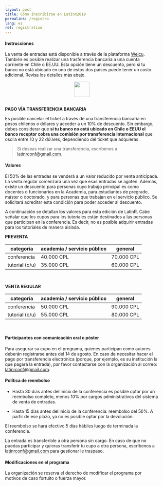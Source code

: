 ```yaml
---
layout: post
title: Cómo inscribirse en LatinR2019
permalink: /registro
lang: es
ref: registration
---
```


#### Instrucciones

La venta de entradas está disponible a través de la plataforma [Welcu](https://welcu.com/latinr/latinr2019). También es posible realizar una trasferencia bancaria a una cuenta corriente en Chile o EE.UU. Esta opción tiene un descuento, pero si tu banco no está ubicado en uno de estos dos países puede tener un costo adicional. Revisa los detalles más abajo. 

<div id="welcu_embed_sale_3278033010" class="welcu_embed">
<center><img src="https://assets.welcu.com/images/loading.gif" width="50" height="50"></center>
</div>
<script type="text/javascript" charset="utf-8">
(function() {
  var embed = document.createElement('script'); embed.type = 'text/javascript'; embed.async = true;
  embed.src = "https://welcu.com/latinr/latinr2019/sales/a7cfca09.embed?currency_id=clp&locale=es";
  var s = document.getElementsByTagName('script')[0]; s.parentNode.insertBefore(embed, s);
  })();
  </script>
<br/>

**PAGO VÍA TRANSFERENCIA BANCARIA**

Es posible cancelar el ticket a través de una transferencia bancaria en pesos chilenos o dólares y acceder a un 10% de descuento. Sin embargo, debes considerar que **si tu banco no está ubicado en Chile o EEUU el banco receptor cobra una comisión por transferencia internacional** que oscila entre 10 y 22 dólares, dependiendo del ticket que adquieras.  

> Si deseas realizar una transferencia, escríbenos a latinrconf@gmail.com. 

#### Valores

El 50% de las entradas se venderá a un valor reducido por venta anticipada. La venta regular comenzará una vez que esas entradas se agoten. Además, existe un descuento para personas cuyo trabajo principal es como docentes o funcionarios en la Academia, para estudiantes de pregrado, máster o doctorado, y para personas que trabajan en el servicio público. Se solicitará acreditar esta condición para poder acceder al descuento.

A continuación se detallan los valores para esta edición de LatinR. Cabe señalar que los cupos para los tutoriales están destinados a las personas que participan en la conferencia. Es decir, no es posible adquirir entradas para los tutoriales de manera aislada.


**PREVENTA**

<table class="table-price">
<thead><tr class="tableizer-firstrow"><th> categoría </th><th> academia / servicio público </th><th> general </th></tr></thead><tbody>
 <tr><td> conferencia </td><td> 40.000 CPL </td><td> 70.000 CPL </td></tr>
 <tr><td> tutorial (c/u)  </td><td> 35.000 CPL </td><td>60.000 CPL </td></tr>
</tbody></table>
<br>


**VENTA REGULAR**

<table class="table-price">
<thead><tr class="tableizer-firstrow"><th> categoría </th><th> academia / servicio público </th><th> general </th></tr></thead><tbody>
 <tr><td> conferencia </td><td> 50.000 CPL </td><td> 90.000 CPL </td></tr>
 <tr><td> tutorial (c/u)  </td><td> 55.000 CPL </td><td> 80.000 CPL </td></tr>
</tbody></table>
<br>


#### Participantes con comunicación oral o póster

Para asegurar su cupo en el programa, quienes participan como autores deberán registrarse antes del 14 de agosto. En caso de necesitar hacer el pago por transferencia electrónica (porque, por ejemplo, es su institución la que pagará la entrada), por favor contactarse con la organización al correo: latinrconf@gmail.com.

#### Política de reembolso

- Hasta 30 días antes del inicio de la conferencia es posible optar por un reembolso completo, menos 10% por cargos administrativos del sistema de venta de entradas.

- Hasta 15 días antes del inicio de la conferencia: reembolso del 50%. A partir de ese plazo, ya no es posible optar por la devolución.

El reembolso se hará efectivo 5 días hábiles luego de terminada la conferencia. 

La entrada es transferible a otra persona sin cargo. En caso de que no puedas participar y quieras transferir tu cupo a otra persona, escríbenos a latinrconf@gmail.com para gestionar le traspaso.

#### Modificaciones en el programa

La organización se reserva el derecho de modificar el programa por motivos de caso fortuito o fuerza mayor.
